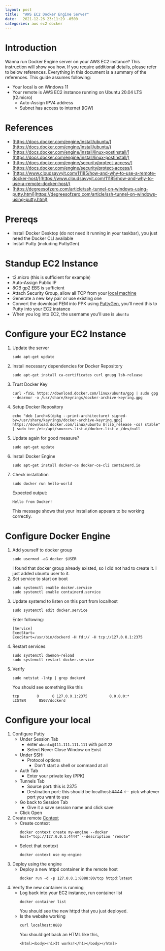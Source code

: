 ```yaml
---
layout: post
title:  "AWS EC2 Docker Engine Server"
date:   2021-12-26 23:11:29 -0500
categories: aws ec2 docker
---
```


# Introduction
Wanna run Docker Engine server on your AWS EC2 instance? This instruction will show you how. If you require additional details, please refer to below references. Everything in this document is a summary of the references.
This guide assumes following:
- Your local is on Windows 11
- Your remote is AWS EC2 instance running on Ubuntu 20.04 LTS (t2.micro)
  - Auto-Assign IPV4 address
  - Subnet has access to internet (IGW)

# References
- [https://docs.docker.com/engine/install/ubuntu/](https://docs.docker.com/engine/install/ubuntu/)
- [https://docs.docker.com/engine/install/linux-postinstall/](https://docs.docker.com/engine/install/linux-postinstall/)
- [https://docs.docker.com/engine/security/protect-access/](https://docs.docker.com/engine/security/protect-access/)
- [https://www.cloudsavvyit.com/11185/how-and-why-to-use-a-remote-docker-host/](https://www.cloudsavvyit.com/11185/how-and-why-to-use-a-remote-docker-host/)
- [https://degreesofzero.com/article/ssh-tunnel-on-windows-using-putty.html](https://degreesofzero.com/article/ssh-tunnel-on-windows-using-putty.html)

# Prereqs
- Install Docker Desktop (do not need it running in your taskbar), you just need the Docker CLI available
- Install Putty (including PuttyGen)

# Standup EC2 Instance
  - t2.micro (this is sufficient for example)
  - Auto-Assign Public IP
  - 8GB gp2 EBS is sufficient
  - Attach Security Group, allow all TCP from your [local machine](https://www.whatismyip.com/)
  - Generate a new key pair or use existing one
  - Convert the download PEM into PPK using [PuttyGen](https://www.puttygen.com/convert-pem-to-ppk), you'll need this to Putty into your EC2 instance
  - When you log into EC2, the username you'll use is `ubuntu`

# Configure your EC2 Instance
1. Update the server
   ```
   sudo apt-get update
   ```
2. Install necessary dependencies for Docker Repository
   ```
   sudo apt-get install ca-certificates curl gnupg lsb-release
   ```
3. Trust Docker Key
   ```
   curl -fsSL https://download.docker.com/linux/ubuntu/gpg | sudo gpg --dearmor -o /usr/share/keyrings/docker-archive-keyring.gpg
   ```
4. Setup Docker Repository
   ```
   echo "deb [arch=$(dpkg --print-architecture) signed-by=/usr/share/keyrings/docker-archive-keyring.gpg] https://download.docker.com/linux/ubuntu $(lsb_release -cs) stable" | sudo tee /etc/apt/sources.list.d/docker.list > /dev/null
   ```
5. Update again for good measure?
   ```
   sudo apt-get update
   ```

6. Install Docker Engine
   ```
   sudo apt-get install docker-ce docker-ce-cli containerd.io
   ```
7. Check installation
   ```
   sudo docker run hello-world
   ```
   Expected output:
   ```	
   Hello from Docker!
   ```
   This message shows that your installation appears to be working correctly.
   
# Configure Docker Engine

1. Add yourself to docker group
   ```
   sudo usermod -aG docker $USER
   ```
   I found that docker group already existed, so I did not had to create it. I just added ubuntu user to it. 
2. Set service to start on boot
   ```
   sudo systemctl enable docker.service
   sudo systemctl enable containerd.service
   ```
3. Update systemd to listen on this port from localhost
   ```
   sudo systemctl edit docker.service
   ```
   Enter following:
   ```
   [Service]
   ExecStart=
   ExecStart=/usr/bin/dockerd -H fd:// -H tcp://127.0.0.1:2375
   ```
4. Restart services
   ```
   sudo systemctl daemon-reload
   sudo systemctl restart docker.service
   ```
5. Verify
   ```
   sudo netstat -lntp | grep dockerd
   ```
   You should see something like this
   ```
   tcp        0      0 127.0.0.1:2375          0.0.0.0:*               LISTEN      8507/dockerd
   ```

# Configure your local 
1. Configure Putty
   - Under Session Tab
     - enter `ubuntu@111.111.111.111` with port `22`
     - Select Never Close Window on Exist
   - Under SSH:
     - Protocol options
       - Don't start a shell or command at all
   - Auth Tab
     - Enter your private key (PPK)
   - Tunnels Tab
     - Source port: this is 2375
     - Destination port: this should be localhost:4444 <-- pick whatever port you want to use
   - Go back to Session Tab
     - Give it a save session name and click save
   - Click Open
2. Create remote [Context](https://docs.docker.com/engine/context/working-with-contexts/)
   - Create context
     ```
     docker context create my-engine --docker host="tcp://127.0.0.1:4444" --description "remote"
     ```
   - Select that context
     ```
     docker context use my-engine
     ```
3. Deploy using the engine
   - Deploy a new httpd container in the remote host
     ```
     docker run -d -p 127.0.0.1:8888:80/tcp httpd:latest
     ```
4. Verify the new container is running
   - Log back into your EC2 instance, run container list
     ```
     docker container list
     ```
     You should see the new httpd that you just deployed. 
   - Is the website working
     ```
     curl localhost:8888
     ```
     You should get back an HTML like this,
     ```
     <html><body><h1>It works!</h1></body></html>
     ```



